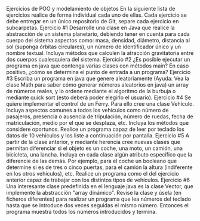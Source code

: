 Ejercicios de POO y modelamiento de objetos
En la siguiente lista de ejercicios realice de forma individual cada uno de ellas. Cada ejercicio se debe entregar en un único repositorio de Git, separe cada ejercicio en subcarpetas. 
Ejercicio #1
Desarrolle una clase en Java que realice la abstracción de un sistema planetario, debiendo tener en cuenta para cada cuerpo del sistema aspectos como: masa, densidad, diámetro, distancia al sol (suponga órbitas circulares), un número de identificador único y un nombre textual. Incluya métodos que calculen la atracción gravitatoria entre dos cuerpos cualesquiera del sistema.
Ejercicio #2
¿Es posible ejecutar un programa en java que contenga varias clases con métodos main? En caso positivo, ¿cómo se determina el punto de entrada a un programa?
Ejercicio #3
Escriba un programa en java que genere aleatoriamente (Ayuda: Vea la clase Math para saber cómo generar números aleatorios en java) un array de números reales, y lo ordene mediante el algoritmo de la burbuja o mediante quick sort (esto deberá poder elegirlo el usuario).
Ejercicio #4
Se quiere implementar el control de un Ferry. Para ello cree una clase Vehículo. Incluya aspectos comunes a todos los vehículos como número de pasajeros, presencia o ausencia de tripulación, número de ruedas, fecha de matriculación, medio por el que se desplaza, etc. Incluya los métodos que considere oportunos. Realice un programa capaz de leer por teclado los datos de 10 vehículos y los liste a continuación por pantalla.
Ejercicio #5
A partir de la clase anterior, y mediante herencia cree nuevas clases que permitan diferenciar si el objeto es un coche, una moto, un camión, una bicicleta, una lancha. Incluya en cada clase algún atributo específico que la diferencie de las demás. Por ejemplo, para el coche un booleano que determine si es de tres o cinco puertas, para el camión la altura (indiferente en los otros vehículos), etc. Realice un programa como el del ejercicio anterior capaz de trabajar con los distintos tipos de vehículos.
Ejercicio #6
Una interesante clase predefinida en el lenguaje java es la clase Vector, que implemente la abstracción "array dinámico". Revise la clase y úsela (en ficheros diferentes) para realizar un programa que lea números del teclado hasta que se introduce dos veces seguidas el mismo número. Entonces el programa muestra todos los números introducidos y termina.
